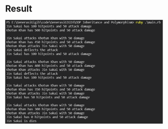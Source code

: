 # Result
![result](https://raw.githubusercontent.com/edinugroho/GenerasiGigih/main/OOP%20Inheritance%20and%20Polymorphism/result.png?raw=true)
